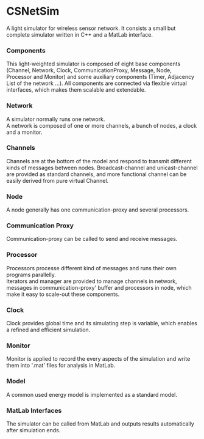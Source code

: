 CSNetSim
========

A light simulator for wireless sensor network. It consists a small but complete simulator written in C++ and a MatLab interface.  
### Components  
  This light-weighted simulator is composed of eight base components (Channel, Network, Clock, CommunicationProxy, Message, Node, Processor and Monitor) and some auxiliary components (Timer, Adjacency List of the network ...). All components are connected via flexible virtual interfaces, which makes them scalable and extendable.  
### Network
A simulator normally runs one network.  
A network is composed of one or more channels, a bunch of nodes, a clock and a monitor.  
### Channels  
Channels are at the bottom of the model and respond to transmit different kinds of messages between nodes. Broadcast-channel and unicast-channel are provided as standard channels, and more functional channel can be easily derived from pure virtual Channel. 
### Node  
A node generally has one communication-proxy and several processors.  
### Communication Proxy
Communication-proxy can be called to send and receive messages.  
### Processor
Processors processe different kind of messages and runs their own programs parallelly.   
Iterators and manager are provided to manage channels in network, messages in communication-proxy' buffer and processors in node, which make it easy to scale-out these components.  
### Clock  
Clock provides global time and its simulating step is variable, which enables a refined and efficient simulation.  
### Monitor  
Monitor is applied to record the every aspects of the simulation and write them into '.mat' files for analysis in MatLab.  
### Model   
A common used energy model is implemented as a standard model.  
### MatLab Interfaces   
The simulator can be called from MatLab and outputs results automatically after simulation ends.  
